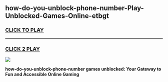 
## how-do-you-unblock-phone-number-Play-Unblocked-Games-Online-etbgt
<h3>
<a href="https://premium76.site?title=how-do-you-unblock-phone-number&ref=25A">CLICK TO PLAY</a></h3>
<hr>

<h3>
<a href="https://premium76.site?title=how-do-you-unblock-phone-number&ref=25A">CLICK 2 PLAY</a>
  
</h3>

<a href="https://premium76.site?title=how-do-you-unblock-phone-number&ref=25A"><img src="https://clearcache.store/games.png"></a>


**how-do-you-unblock-phone-number games unblocked: Your Gateway to Fun and Accessible Online Gaming**
